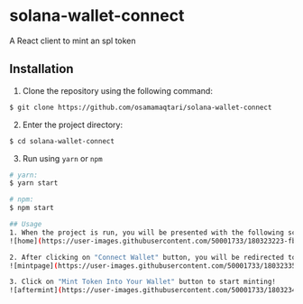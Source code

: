 # solana-wallet-connect
A React client to mint an spl token

## Installation
1. Clone the repository using the following command:
```bash
$ git clone https://github.com/osamamaqtari/solana-wallet-connect
```

2. Enter the project directory:
```bash
$ cd solana-wallet-connect
```

3. Run using `yarn` or `npm`
```bash
# yarn:
$ yarn start

# npm:
$ npm start

## Usage
1. When the project is run, you will be presented with the following screen:
![home](https://user-images.githubusercontent.com/50001733/180323223-fbb9293e-c977-495e-97e5-35451eb96b99.png)

2. After clicking on "Connect Wallet" button, you will be redirected to the minting page
![mintpage](https://user-images.githubusercontent.com/50001733/180323359-7391cb93-a36a-48b4-be88-354d43e597ad.png)

3. Click on "Mint Token Into Your Wallet" button to start minting!
![aftermint](https://user-images.githubusercontent.com/50001733/180323436-d20b063b-8a9c-4c9f-a458-cf66f3b30dda.png)
